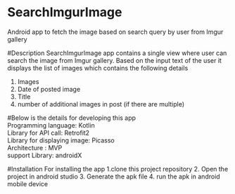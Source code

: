 # SearchImgurImage
Android app to fetch the image based on search query by user from Imgur gallery

#Description
SearchImgurImage app contains a single view where user can search the image from Imgur gallery.
Based on the input text of the user it displays the list of images which contains the following details
1. Images   
2. Date of posted image   
3. Title    
4. number of additional images in post (if there are multiple)    

#Below is the details for developing this app   
Programming language: Kotlin    
Library for API call: Retrofit2   
Library for displaying image: Picasso   
Architecture : MVP    
support Library: androidX   

#Installation
For installing the app 
1.clone this project repository
2. Open the project in android studio
3. Generate the apk file
4. run the apk in android mobile device

